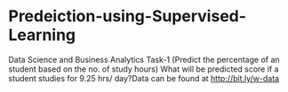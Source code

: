 # Predeiction-using-Supervised-Learning
Data Science and Business Analytics Task-1 (Predict the percentage of an student based on the no. of study hours) What will be predicted score if a student studies for 9.25 hrs/ day?Data can be found at http://bit.ly/w-data
